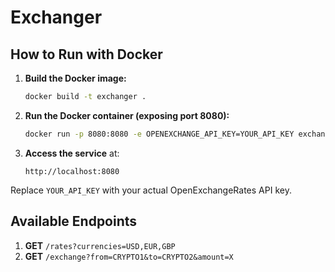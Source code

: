 # Exchanger
## How to Run with Docker

1. **Build the Docker image:**
   ```bash
   docker build -t exchanger .
   ```

2. **Run the Docker container (exposing port 8080):**
   ```bash
   docker run -p 8080:8080 -e OPENEXCHANGE_API_KEY=YOUR_API_KEY exchanger
   ```

3. **Access the service** at:
   ```
   http://localhost:8080
   ```

Replace `YOUR_API_KEY` with your actual OpenExchangeRates API key.

## Available Endpoints

1. **GET** `/rates?currencies=USD,EUR,GBP`
2. **GET** `/exchange?from=CRYPTO1&to=CRYPTO2&amount=X`

